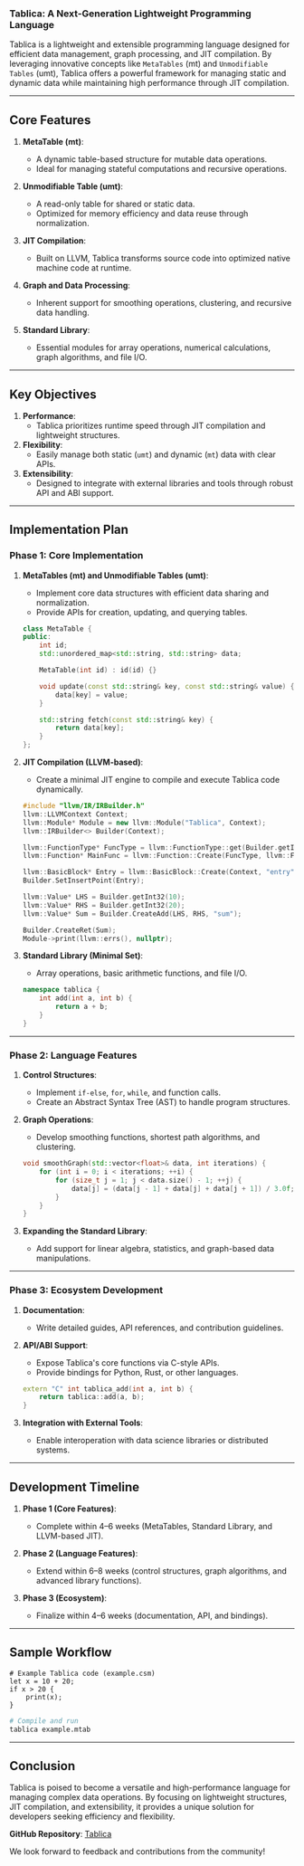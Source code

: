 ### **Tablica: A Next-Generation Lightweight Programming Language**

Tablica is a lightweight and extensible programming language designed for efficient data management, graph processing, and JIT compilation. By leveraging innovative concepts like `MetaTables` (mt) and `Unmodifiable Tables` (umt), Tablica offers a powerful framework for managing static and dynamic data while maintaining high performance through JIT compilation.

---

## **Core Features**
1. **MetaTable (mt)**: 
   - A dynamic table-based structure for mutable data operations.
   - Ideal for managing stateful computations and recursive operations.

2. **Unmodifiable Table (umt)**:
   - A read-only table for shared or static data.
   - Optimized for memory efficiency and data reuse through normalization.

3. **JIT Compilation**:
   - Built on LLVM, Tablica transforms source code into optimized native machine code at runtime.

4. **Graph and Data Processing**:
   - Inherent support for smoothing operations, clustering, and recursive data handling.

5. **Standard Library**:
   - Essential modules for array operations, numerical calculations, graph algorithms, and file I/O.

---

## **Key Objectives**
1. **Performance**: 
   - Tablica prioritizes runtime speed through JIT compilation and lightweight structures.
2. **Flexibility**: 
   - Easily manage both static (`umt`) and dynamic (`mt`) data with clear APIs.
3. **Extensibility**:
   - Designed to integrate with external libraries and tools through robust API and ABI support.

---

## **Implementation Plan**

### **Phase 1: Core Implementation**
1. **MetaTables (mt) and Unmodifiable Tables (umt)**:
   - Implement core data structures with efficient data sharing and normalization.
   - Provide APIs for creation, updating, and querying tables.
   
   ```cpp
   class MetaTable {
   public:
       int id;
       std::unordered_map<std::string, std::string> data;

       MetaTable(int id) : id(id) {}

       void update(const std::string& key, const std::string& value) {
           data[key] = value;
       }

       std::string fetch(const std::string& key) {
           return data[key];
       }
   };
   ```

2. **JIT Compilation (LLVM-based)**:
   - Create a minimal JIT engine to compile and execute Tablica code dynamically.
   
   ```cpp
   #include "llvm/IR/IRBuilder.h"
   llvm::LLVMContext Context;
   llvm::Module* Module = new llvm::Module("Tablica", Context);
   llvm::IRBuilder<> Builder(Context);

   llvm::FunctionType* FuncType = llvm::FunctionType::get(Builder.getInt32Ty(), false);
   llvm::Function* MainFunc = llvm::Function::Create(FuncType, llvm::Function::ExternalLinkage, "main", Module);

   llvm::BasicBlock* Entry = llvm::BasicBlock::Create(Context, "entry", MainFunc);
   Builder.SetInsertPoint(Entry);

   llvm::Value* LHS = Builder.getInt32(10);
   llvm::Value* RHS = Builder.getInt32(20);
   llvm::Value* Sum = Builder.CreateAdd(LHS, RHS, "sum");

   Builder.CreateRet(Sum);
   Module->print(llvm::errs(), nullptr);
   ```

3. **Standard Library (Minimal Set)**:
   - Array operations, basic arithmetic functions, and file I/O.

   ```cpp
   namespace tablica {
       int add(int a, int b) {
           return a + b;
       }
   }
   ```

---

### **Phase 2: Language Features**
1. **Control Structures**:
   - Implement `if-else`, `for`, `while`, and function calls.
   - Create an Abstract Syntax Tree (AST) to handle program structures.

2. **Graph Operations**:
   - Develop smoothing functions, shortest path algorithms, and clustering.

   ```cpp
   void smoothGraph(std::vector<float>& data, int iterations) {
       for (int i = 0; i < iterations; ++i) {
           for (size_t j = 1; j < data.size() - 1; ++j) {
               data[j] = (data[j - 1] + data[j] + data[j + 1]) / 3.0f;
           }
       }
   }
   ```

3. **Expanding the Standard Library**:
   - Add support for linear algebra, statistics, and graph-based data manipulations.

---

### **Phase 3: Ecosystem Development**
1. **Documentation**:
   - Write detailed guides, API references, and contribution guidelines.

2. **API/ABI Support**:
   - Expose Tablica's core functions via C-style APIs.
   - Provide bindings for Python, Rust, or other languages.

   ```cpp
   extern "C" int tablica_add(int a, int b) {
       return tablica::add(a, b);
   }
   ```

3. **Integration with External Tools**:
   - Enable interoperation with data science libraries or distributed systems.

---

## **Development Timeline**
1. **Phase 1 (Core Features)**:
   - Complete within 4–6 weeks (MetaTables, Standard Library, and LLVM-based JIT).

2. **Phase 2 (Language Features)**:
   - Extend within 6–8 weeks (control structures, graph algorithms, and advanced library functions).

3. **Phase 3 (Ecosystem)**:
   - Finalize within 4–6 weeks (documentation, API, and bindings).

---

## **Sample Workflow**
```plaintext
# Example Tablica code (example.csm)
let x = 10 + 20;
if x > 20 {
    print(x);
}
```

```bash
# Compile and run
tablica example.mtab
```

---

## **Conclusion**
Tablica is poised to become a versatile and high-performance language for managing complex data operations. By focusing on lightweight structures, JIT compilation, and extensibility, it provides a unique solution for developers seeking efficiency and flexibility.

**GitHub Repository**: [Tablica](https://github.com/kobayashi-cyder/Tablica) 

We look forward to feedback and contributions from the community!
